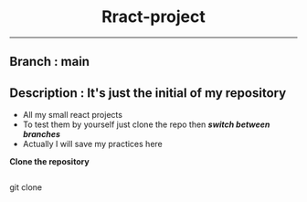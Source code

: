 <h1 align="center">Rract-project</h1>
<hr />

## Branch : main
## Description : It's just the initial of my repository 
- All my small react projects
- To test them by yourself just clone the repo then ***switch between branches***
- Actually I will save my practices here

**Clone the repository**
> ``` bash 
git clone
```